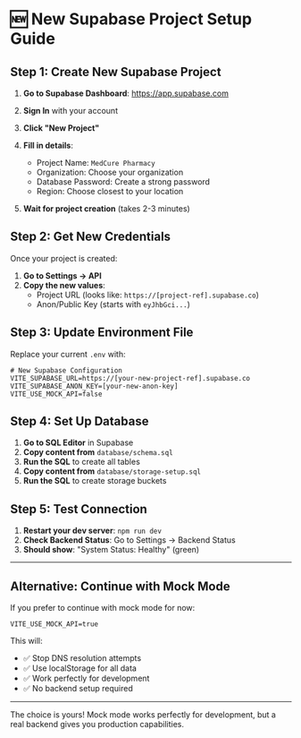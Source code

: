 # 🆕 New Supabase Project Setup Guide

## Step 1: Create New Supabase Project

1. **Go to Supabase Dashboard**: https://app.supabase.com
2. **Sign In** with your account
3. **Click "New Project"**
4. **Fill in details**:

   - Project Name: `MedCure Pharmacy`
   - Organization: Choose your organization
   - Database Password: Create a strong password
   - Region: Choose closest to your location

5. **Wait for project creation** (takes 2-3 minutes)

## Step 2: Get New Credentials

Once your project is created:

1. **Go to Settings → API**
2. **Copy the new values**:
   - Project URL (looks like: `https://[project-ref].supabase.co`)
   - Anon/Public Key (starts with `eyJhbGci...`)

## Step 3: Update Environment File

Replace your current `.env` with:

```env
# New Supabase Configuration
VITE_SUPABASE_URL=https://[your-new-project-ref].supabase.co
VITE_SUPABASE_ANON_KEY=[your-new-anon-key]
VITE_USE_MOCK_API=false
```

## Step 4: Set Up Database

1. **Go to SQL Editor** in Supabase
2. **Copy content from** `database/schema.sql`
3. **Run the SQL** to create all tables
4. **Copy content from** `database/storage-setup.sql`
5. **Run the SQL** to create storage buckets

## Step 5: Test Connection

1. **Restart your dev server**: `npm run dev`
2. **Check Backend Status**: Go to Settings → Backend Status
3. **Should show**: "System Status: Healthy" (green)

---

## Alternative: Continue with Mock Mode

If you prefer to continue with mock mode for now:

```env
VITE_USE_MOCK_API=true
```

This will:

- ✅ Stop DNS resolution attempts
- ✅ Use localStorage for all data
- ✅ Work perfectly for development
- ✅ No backend setup required

---

The choice is yours! Mock mode works perfectly for development, but a real backend gives you production capabilities.
